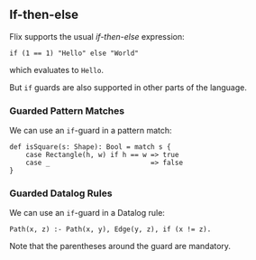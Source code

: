 ## If-then-else

Flix supports the usual *if-then-else* expression:

```flix
if (1 == 1) "Hello" else "World"
```

which evaluates to `Hello`.

But `if` guards are also supported in other parts of the language.

### Guarded Pattern Matches

We can use an `if`-guard in a pattern match:

```flix
def isSquare(s: Shape): Bool = match s {
    case Rectangle(h, w) if h == w => true
    case _                         => false
}
```

### Guarded Datalog Rules

We can use an `if`-guard in a Datalog rule:

```flix
Path(x, z) :- Path(x, y), Edge(y, z), if (x != z).
```

Note that the parentheses around the guard are mandatory.
